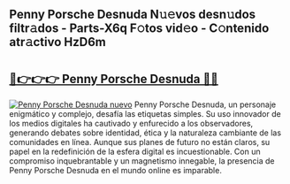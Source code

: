 ## Penny Porsche Desnuda N𝚞𝚎vos desn𝚞dos filtr𝚊dos - Parts-X6q F𝚘tos vid𝚎o - C𝚘ntenido atr𝚊ctivo HzD6m

# <h2><a href="http://mbaw3q9.tromn.icu/?c=Penny+Porsche+Desnuda">🔗👉👉👉 Penny Porsche Desnuda 🔗🔗</a></h2>

[![Penny Porsche Desnuda nuevo](https://i.imgur.com/pEAQMta.gif)](http://mbaw3q9.tromn.icu/?c=Penny+Porsche+Desnuda)
Penny Porsche Desnuda, un personaje enigmático y complejo, desafía las etiquetas simples. Su uso innovador de los medios digitales ha cautivado y enfurecido a los observadores, generando debates sobre identidad, ética y la naturaleza cambiante de las comunidades en línea. Aunque sus planes de futuro no están claros, su papel en la redefinición de la esfera digital es incuestionable. Con un compromiso inquebrantable y un magnetismo innegable, la presencia de Penny Porsche Desnuda en el mundo online es imparable.
